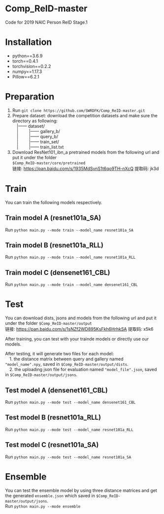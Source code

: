 # Comp_ReID-master
Code for 2019 NAIC Person ReID Stage.1

# Installation
* python==3.6.9
* torch==0.4.1
* torchvision==0.2.2
* numpy==1.17.3
* Pillow==6.2.1

# Preparation
1. Run `git clone https://github.com/SWRDFK/Comp_ReID-master.git`
2. Prepare dataset: 
    download the competition datasets and make sure the directory as following:    
    &emsp;|—— dataset/  
    &emsp;|&emsp;&emsp;&ensp;|—— gallery_b/  
    &emsp;|&emsp;&emsp;&ensp;|—— query_b/  
    &emsp;|&emsp;&emsp;&ensp;|—— train_set/  
    &emsp;|&emsp;&emsp;&ensp;|—— train_list.txt  
3. Download ResNet101_ibn_a pretrained models from the following url and put it under the folder  
`$Comp_ReID-master/core/pretrained`  
   链接: https://pan.baidu.com/s/1935MdSvnS1t6qo9TH-nXcQ 提取码: jk3d

# Train
You can train the following models respectively.

## Train model A (resnet101a_SA)
Run `python main.py --mode train --model_name resnet101a_SA`

## Train model B (resnet101a_RLL)
Run `python main.py --mode train --model_name resnet101a_RLL`

## Train model C (densenet161_CBL)
Run `python main.py --mode train --model_name densenet161_CBL`

# Test
You can download dists, jsons and models from the following url and put it under the folder `$Comp_ReID-master/output`  
链接: https://pan.baidu.com/s/1sNZf2WD895KsFkh6HrhkSA 提取码: x5k6

After training, you can test with your trainde models or directly use our models.  

After testing, it will generate two files for each model:  
&emsp;1. the distance matrix between query and gallery named `"model_name".npy`, saved in `$Comp_ReID-master/output/dists`.  
&emsp;2. the uploading json file for evaluation named `"model_file".json`, saved in `$Comp_ReID-master/output/jsons`.  

## Test model A (densenet161_CBL)  
Run `python main.py --mode test --model_name densenet161_CBL`

## Test model B (resnet101a_RLL)  
Run `python main.py --mode test --model_name resnet101a_RLL`

## Test model C (resnet101a_SA)  
Run `python main.py --mode test --model_name resnet101a_SA`

# Ensemble
You can test the ensemble model by using three distance matrices and get the generated `ensemble.json` which saved in `$Comp_ReID-master/output/jsons`.  
Run `python main.py --mode ensemble`
